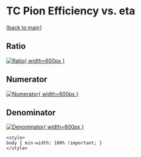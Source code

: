 # TC Pion Efficiency vs. eta

[[back to main](./)]



## Ratio

[![Ratio](../mtv/var/TC_211_eff_eta.png){ width=600px }](../mtv/var/TC_211_eff_eta.pdf)

## Numerator

[![Numerator](../mtv/num/TC_211_eff_eta_num.png){ width=600px }](../mtv/num/TC_211_eff_eta_num.pdf)

## Denominator

[![Denominator](../mtv/den/TC_211_eff_eta_den.png){ width=600px }](../mtv/den/TC_211_eff_eta_den.pdf)


``` {=html}
<style>
body { min-width: 100% !important; }
</style>
```
